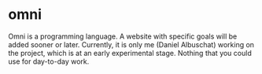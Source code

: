 omni
====

Omni is a programming language.
A website with specific goals will be added sooner or later. Currently, it is only me (Daniel Albuschat) working on the project, which is at an early experimental stage.
Nothing that you could use for day-to-day work.
